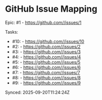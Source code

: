# GitHub Issue Mapping

Epic: #1 - https://github.com//issues/1

Tasks:
- #10:  - https://github.com//issues/10
- #2:  - https://github.com//issues/2
- #3:  - https://github.com//issues/3
- #4:  - https://github.com//issues/4
- #5:  - https://github.com//issues/5
- #6:  - https://github.com//issues/6
- #7:  - https://github.com//issues/7
- #8:  - https://github.com//issues/8
- #9:  - https://github.com//issues/9

Synced: 2025-09-20T11:24:24Z
